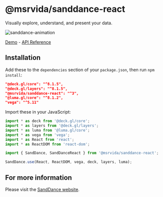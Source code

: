 # @msrvida/sanddance-react

Visually explore, understand, and present your data.

![sanddance-animation](https://user-images.githubusercontent.com/11507384/54236654-52d42800-44d1-11e9-859e-6c5d297a46d2.gif)

[Demo](https://microsoft.github.io/SandDance/app) - [API Reference](https://microsoft.github.io/SandDance/docs/sanddance-react/v2/api)

## Installation

Add these to the `dependencies` section of your `package.json`, then run `npm install`:

```json
"@deck.gl/core": "^8.1.5",
"@deck.gl/layers": "^8.1.5",
"@msrvida/sanddance-react": "^3",
"@luma.gl/core": "^8.1.2",
"vega": "^5.11"
```

Import these in your JavaScript:

```js
import * as deck from '@deck.gl/core';
import * as layers from '@deck.gl/layers';
import * as luma from '@luma.gl/core';
import * as vega from 'vega';
import * as React from 'react';
import * as ReactDOM from 'react-dom';

import { SandDance, SandDanceReact } from '@msrvida/sanddance-react';

SandDance.use(React, ReactDOM, vega, deck, layers, luma);
```

## For more information
Please visit the [SandDance website](https://microsoft.github.io/SandDance/).
